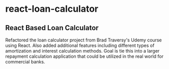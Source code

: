 # react-loan-calculator

## React Based Loan Calculator

Refactored the loan calculator project from Brad Traversy's Udemy course using React.
Also added additional features including different types of amortization and interest calculation methods.
Goal is tie this into a larger repayment calculation application that could be utilized in the real world for commercial banks.
